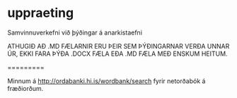 uppraeting
==========

Samvinnuverkefni við þýðingar á anarkistaefni

ATHUGIÐ AÐ .MD FÆLARNIR ERU ÞEIR SEM ÞÝÐINGARNAR VERÐA UNNAR ÚR, EKKI FARA ÞÝÐA .DOCX FÆLA EÐA .MD FÆLA MEÐ ENSKUM HEITUM.


=========

Minnum á http://ordabanki.hi.is/wordbank/search fyrir netorðabók á fræðiorðum.
